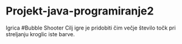 # Projekt-java-programiranje2

Igrica #Bubble Shooter
Cilj igre je pridobiti čim večje število točk pri streljanju kroglic iste barve. 
